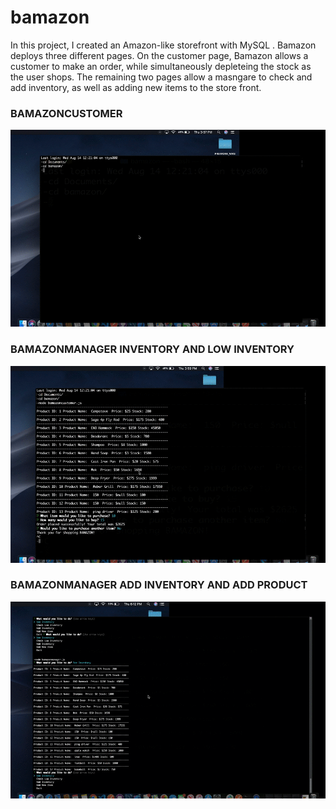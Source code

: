 # bamazon
In this project, I created an Amazon-like storefront with MySQL . Bamazon deploys three different pages. On the customer page, Bamazon allows a customer to make an order, while simultaneously depleteing the stock as the user shops. The remaining two pages allow a masngare to check and add inventory, as well as adding new items to the store front.  
<h3>BAMAZONCUSTOMER</H3>

![ ](bamazoncustomer.gif)


<h3>BAMAZONMANAGER INVENTORY AND LOW INVENTORY</H3>

![ ](bamman1.gif)

<h3> BAMAZONMANAGER ADD INVENTORY AND ADD PRODUCT</h3>

![ ](bam2.gif)
